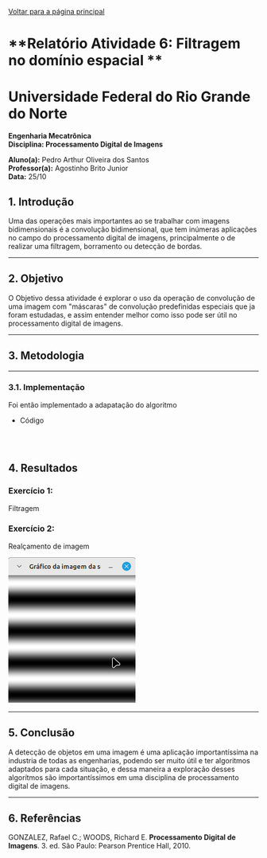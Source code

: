 <script type="text/javascript" async
  src="https://cdn.jsdelivr.net/npm/mathjax@3/es5/tex-mml-chtml.js">
</script>

[Voltar para a página principal](../index.md)

# **Relatório Atividade 6: Filtragem no domínio espacial **

# Universidade Federal do Rio Grande do Norte

**Engenharia Mecatrônica**  
**Disciplina: Processamento Digital de Imagens**

**Aluno(a):** Pedro Arthur Oliveira dos Santos  
**Professor(a):** Agostinho Brito Junior  
**Data:** 25/10

## 1. Introdução

Uma das operações mais importantes ao se trabalhar com imagens bidimensionais é a convolução bidimensional, que tem inúmeras aplicações no campo do processamento digital de imagens,
principalmente o de realizar uma filtragem, borramento ou detecção de bordas.

---

## 2. Objetivo

O Objetivo dessa atividade é explorar o uso da operação de convolução de uma imagem com "máscaras" de convolução predefinidas especiais que ja foram estudadas, e assim
entender melhor como isso pode ser útil no processamento digital de imagens.

---

## 3. Metodologia


---
### 3.1. Implementação
Foi então implementado a adapatação do algoritmo
* Código

```



```


## 4. Resultados

### Exercício 1:
Filtragem

### Exercício 2: 
Realçamento de imagem

![Imagem gerada pela função senoide](./imagens/imagem_periodica.png)

---

## 5. Conclusão

A detecção de objetos em uma imagem é uma aplicação importantíssima na industria de todas as engenharias, podendo ser muito útil e ter algoritmos adaptados para cada situação, e dessa maneira a exploração desses algorítmos são importantíssimos em uma disciplina de processamento digital de imagens.

---

## 6. Referências

GONZALEZ, Rafael C.; WOODS, Richard E. **Processamento Digital de Imagens**. 3. ed. São Paulo: Pearson Prentice Hall, 2010.
